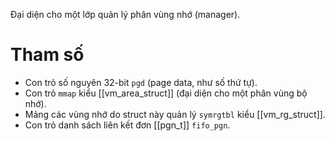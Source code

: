 Đại diện cho một lớp quản lý phân vùng nhớ (manager).
# Tham số
- Con trỏ số nguyên 32-bit `pgd` (page data, như số thứ tự).
- Con trỏ `mmap` kiểu [[vm_area_struct]] (đại diện cho một phân vùng bộ nhớ).
- Mảng các vùng nhớ do struct này quản lý `symrgtbl` kiểu [[vm_rg_struct]].
- Con trỏ danh sách liên kết đơn [[pgn_t]] `fifo_pgn`.
